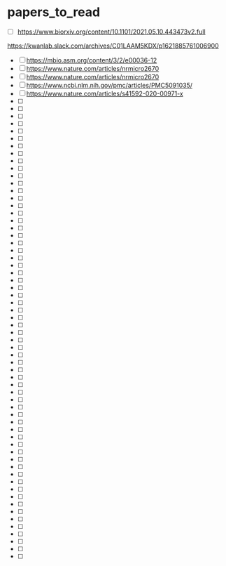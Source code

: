# papers_to_read

- [ ] https://www.biorxiv.org/content/10.1101/2021.05.10.443473v2.full

https://kwanlab.slack.com/archives/C01LAAM5KDX/p1621885761006900
- [ ] https://mbio.asm.org/content/3/2/e00036-12
- [ ] https://www.nature.com/articles/nrmicro2670
- [ ] https://www.nature.com/articles/nrmicro2670
- [ ] https://www.ncbi.nlm.nih.gov/pmc/articles/PMC5091035/
- [ ] https://www.nature.com/articles/s41592-020-00971-x
- [ ]
- [ ]
- [ ]
- [ ]
- [ ]
- [ ]
- [ ]
- [ ]
- [ ]
- [ ]
- [ ]
- [ ]
- [ ]
- [ ]
- [ ]
- [ ]
- [ ]
- [ ]
- [ ]
- [ ]
- [ ]
- [ ]
- [ ]
- [ ]
- [ ]
- [ ]
- [ ]
- [ ]
- [ ]
- [ ]
- [ ]
- [ ]
- [ ]
- [ ]
- [ ]
- [ ]
- [ ]
- [ ]
- [ ]
- [ ]
- [ ]
- [ ]
- [ ]
- [ ]
- [ ]
- [ ]
- [ ]
- [ ]
- [ ]
- [ ]
- [ ]
- [ ]
- [ ]
- [ ]
- [ ]
- [ ]
- [ ]
- [ ]
- [ ]
- [ ]
- [ ]
- [ ]
